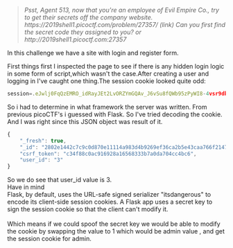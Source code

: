 <blockquote><i>Psst, Agent 513, now that you're an employee of Evil Empire Co., try to get their secrets off the company website. https://2019shell1.picoctf.com/problem/27357/ (link) Can you first find the secret code they assigned to you? or http://2019shell1.picoctf.com:27357</i></blockquote>  

In this challenge we have a site with login and register form.  

First things first I inspected the page to see if there is any hidden login logic in some form of script,which wasn't the case.After creating a user and logging in I've caught one thing.The session cookie looked quite odd: 

```javascript
session=.eJwlj0FqQzEMRO_idRayJEt2LvORZYmGQAv_J6vSu8fQWb95zPyWI8-4vsr9db7jVo7HKveCHTAqM7r6cFhdIeoO2-i0eA6UEUnihrMFk5upSGJl9UWQMmf20Rc1arAWmyaw6OC6Teg5g5XSWptrRjRMbyYA5hvZEiq34teZx-vnGd97jxNn776BUWVgtypNOhFNNVimwO48XXbvfcX5f4LK3wdBOT5K.XmPcqA.dDQLm8QVYSADCJMay9b9Rh3dpc0
```

So i had to determine in what framework the server was written. From previous picoCTF's i guessed with Flask. So I've tried decoding the cookie. And I was right since this JSON object was result of it.  

```javascript  
{
    "_fresh": true,
    "_id": "2802e1442c7c9c0d870e11114a983d4b9269ef36ca2b5e43caa766f2147cd30f6bbf898d35350dd4a7f04679418702cfbe473fa55bdbee52fc5a600ac7942143",
    "csrf_token": "c34f88c0ac916928a16568333b7a0da704cc4bc6",
    "user_id": "3"
}  
```  
So we do see that user_id value is 3.<br>
Have in mind <br><quote>Flask, by default, uses the URL-safe signed serializer "itsdangerous" to encode its client-side session cookies. A Flask app uses a secret key to sign the session cookie so that the client can't modify it.</quote><br>  
Which means if we could spoof the secret key we would be able to modify the cookie by swapping the value to 1 which would be admin value , and get the session cookie for admin.
